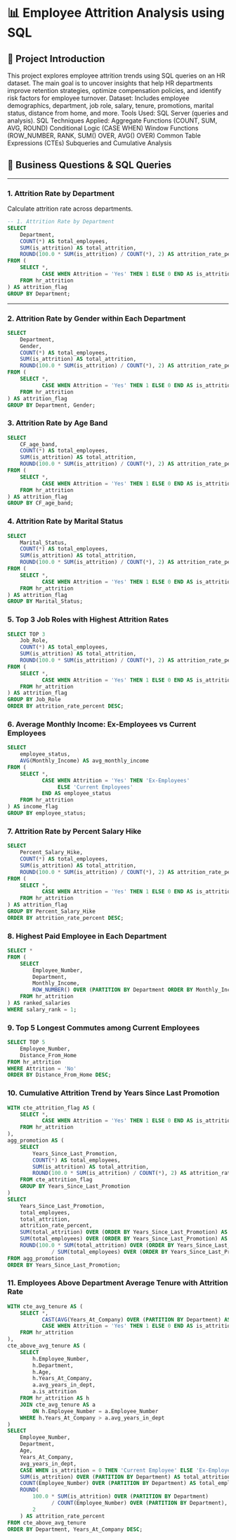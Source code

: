 # 📊 Employee Attrition Analysis using SQL
## 📝 Project Introduction

This project explores employee attrition trends using SQL queries on an HR dataset.
The main goal is to uncover insights that help HR departments improve retention strategies, optimize compensation policies, and identify risk factors for employee turnover.
Dataset: Includes employee demographics, department, job role, salary, tenure, promotions, marital status, distance from home, and more.
Tools Used: SQL Server (queries and analysis).
SQL Techniques Applied:
Aggregate Functions (COUNT, SUM, AVG, ROUND)
Conditional Logic (CASE WHEN)
Window Functions (ROW_NUMBER, RANK, SUM() OVER, AVG() OVER)
Common Table Expressions (CTEs)
Subqueries and Cumulative Analysis

## 📂 Business Questions & SQL Queries


---

### 1. Attrition Rate by Department
Calculate attrition rate across departments.  

```sql
-- 1. Attrition Rate by Department
SELECT
    Department,
    COUNT(*) AS total_employees,
    SUM(is_attrition) AS total_attrition,
    ROUND(100.0 * SUM(is_attrition) / COUNT(*), 2) AS attrition_rate_percent
FROM (
    SELECT *,
           CASE WHEN Attrition = 'Yes' THEN 1 ELSE 0 END AS is_attrition
    FROM hr_attrition
) AS attrition_flag
GROUP BY Department;
``` 

---
### 2. Attrition Rate by Gender within Each Department
```sql
SELECT
    Department,
    Gender,
    COUNT(*) AS total_employees,
    SUM(is_attrition) AS total_attrition,
    ROUND(100.0 * SUM(is_attrition) / COUNT(*), 2) AS attrition_rate_percent
FROM (
    SELECT *,
           CASE WHEN Attrition = 'Yes' THEN 1 ELSE 0 END AS is_attrition
    FROM hr_attrition
) AS attrition_flag
GROUP BY Department, Gender;

``` 

### 3. Attrition Rate by Age Band
```sql
SELECT
    CF_age_band,
    COUNT(*) AS total_employees,
    SUM(is_attrition) AS total_attrition,
    ROUND(100.0 * SUM(is_attrition) / COUNT(*), 2) AS attrition_rate_percent
FROM (
    SELECT *,
           CASE WHEN Attrition = 'Yes' THEN 1 ELSE 0 END AS is_attrition
    FROM hr_attrition
) AS attrition_flag
GROUP BY CF_age_band;

``` 
### 4. Attrition Rate by Marital Status
```sql
SELECT
    Marital_Status,
    COUNT(*) AS total_employees,
    SUM(is_attrition) AS total_attrition,
    ROUND(100.0 * SUM(is_attrition) / COUNT(*), 2) AS attrition_rate_percent
FROM (
    SELECT *,
           CASE WHEN Attrition = 'Yes' THEN 1 ELSE 0 END AS is_attrition
    FROM hr_attrition
) AS attrition_flag
GROUP BY Marital_Status;
```

### 5. Top 3 Job Roles with Highest Attrition Rates
```sql
SELECT TOP 3
    Job_Role,
    COUNT(*) AS total_employees,
    SUM(is_attrition) AS total_attrition,
    ROUND(100.0 * SUM(is_attrition) / COUNT(*), 2) AS attrition_rate_percent
FROM (
    SELECT *,
           CASE WHEN Attrition = 'Yes' THEN 1 ELSE 0 END AS is_attrition
    FROM hr_attrition
) AS attrition_flag
GROUP BY Job_Role
ORDER BY attrition_rate_percent DESC;
```

### 6. Average Monthly Income: Ex-Employees vs Current Employees
```sql
SELECT 
    employee_status,
    AVG(Monthly_Income) AS avg_monthly_income
FROM (
    SELECT *,
           CASE WHEN Attrition = 'Yes' THEN 'Ex-Employees'
                ELSE 'Current Employees'
           END AS employee_status
    FROM hr_attrition
) AS income_flag
GROUP BY employee_status;
```

### 7. Attrition Rate by Percent Salary Hike
```sql
SELECT  
    Percent_Salary_Hike,
    COUNT(*) AS total_employees,
    SUM(is_attrition) AS total_attrition,
    ROUND(100.0 * SUM(is_attrition) / COUNT(*), 2) AS attrition_rate_percent
FROM (
    SELECT *,
           CASE WHEN Attrition = 'Yes' THEN 1 ELSE 0 END AS is_attrition
    FROM hr_attrition
) AS attrition_flag
GROUP BY Percent_Salary_Hike
ORDER BY attrition_rate_percent DESC;
```

### 8. Highest Paid Employee in Each Department
```sql
SELECT *
FROM (
    SELECT
        Employee_Number,
        Department,
        Monthly_Income,
        ROW_NUMBER() OVER (PARTITION BY Department ORDER BY Monthly_Income DESC) AS salary_rank
    FROM hr_attrition
) AS ranked_salaries
WHERE salary_rank = 1;

```
### 9. Top 5 Longest Commutes among Current Employees
```sql
SELECT TOP 5
    Employee_Number,
    Distance_From_Home
FROM hr_attrition
WHERE Attrition = 'No'
ORDER BY Distance_From_Home DESC;

```
### 10. Cumulative Attrition Trend by Years Since Last Promotion
```sql
WITH cte_attrition_flag AS (
    SELECT *,
           CASE WHEN Attrition = 'Yes' THEN 1 ELSE 0 END AS is_attrition
    FROM hr_attrition
),
agg_promotion AS (
    SELECT  
        Years_Since_Last_Promotion,
        COUNT(*) AS total_employees,
        SUM(is_attrition) AS total_attrition,
        ROUND(100.0 * SUM(is_attrition) / COUNT(*), 2) AS attrition_rate_percent
    FROM cte_attrition_flag
    GROUP BY Years_Since_Last_Promotion
)
SELECT
    Years_Since_Last_Promotion,
    total_employees,
    total_attrition,
    attrition_rate_percent,
    SUM(total_attrition) OVER (ORDER BY Years_Since_Last_Promotion) AS cumulative_attrition,
    SUM(total_employees) OVER (ORDER BY Years_Since_Last_Promotion) AS cumulative_employees,
    ROUND(100.0 * SUM(total_attrition) OVER (ORDER BY Years_Since_Last_Promotion) 
              / SUM(total_employees) OVER (ORDER BY Years_Since_Last_Promotion), 2) AS cumulative_attrition_rate_percent
FROM agg_promotion
ORDER BY Years_Since_Last_Promotion;

```
### 11. Employees Above Department Average Tenure with Attrition Rate
```sql
WITH cte_avg_tenure AS (
    SELECT *,
           CAST(AVG(Years_At_Company) OVER (PARTITION BY Department) AS DECIMAL(10,2)) AS avg_years_in_dept,
           CASE WHEN Attrition = 'Yes' THEN 1 ELSE 0 END AS is_attrition
    FROM hr_attrition
),
cte_above_avg_tenure AS (
    SELECT
        h.Employee_Number,
        h.Department,
        h.Age,
        h.Years_At_Company,
        a.avg_years_in_dept,
        a.is_attrition
    FROM hr_attrition AS h
    JOIN cte_avg_tenure AS a
        ON h.Employee_Number = a.Employee_Number
    WHERE h.Years_At_Company > a.avg_years_in_dept
)
SELECT 
    Employee_Number,
    Department,
    Age,
    Years_At_Company,
    avg_years_in_dept,
    CASE WHEN is_attrition = 0 THEN 'Current Employee' ELSE 'Ex-Employee' END AS employee_status,
    SUM(is_attrition) OVER (PARTITION BY Department) AS total_attrition_in_dept,
    COUNT(Employee_Number) OVER (PARTITION BY Department) AS total_employees_in_dept,
    ROUND(
        100.0 * SUM(is_attrition) OVER (PARTITION BY Department) 
              / COUNT(Employee_Number) OVER (PARTITION BY Department),
        2
    ) AS attrition_rate_percent
FROM cte_above_avg_tenure
ORDER BY Department, Years_At_Company DESC;
```
